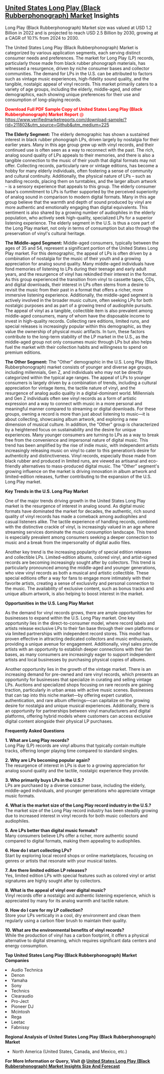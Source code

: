 <h2><a href="https://www.verifiedmarketreports.com/download-sample/?rid=211802&amp;utm_source=Github&amp;utm_medium=225" target="_blank">United States Long Play (Black Rubberphonograph) Market</a> Insights</h2><p>Long Play (Black Rubberphonograph) Market size was valued at USD 1.2 Billion in 2022 and is projected to reach USD 2.5 Billion by 2030, growing at a CAGR of 10.1% from 2024 to 2030.</p><p><p>The United States Long Play (Black Rubberphonograph) Market is categorized by various application segments, each serving distinct consumer needs and preferences. The market for Long Play (LP) records, particularly those made from black rubber phonograph materials, has witnessed a resurgence, driven by niche consumer bases and collector communities. The demand for LPs in the U.S. can be attributed to factors such as vintage music experiences, high-fidelity sound quality, and the tangible, nostalgic appeal of vinyl records. This market primarily caters to a variety of age groups, including the elderly, middle-aged, and other demographics, each showing unique preferences for their use and consumption of long-playing records. <p><span class=""><span style="color: #ff0000;"><strong>Download Full PDF Sample Copy of United States Long Play (Black Rubberphonograph) Market Report</strong> @ </span><a href="https://www.verifiedmarketreports.com/download-sample/?rid=211802&amp;utm_source=Github&amp;utm_medium=225" target="_blank">https://www.verifiedmarketreports.com/download-sample/?rid=211802&amp;utm_source=Github&amp;utm_medium=225</a></span></p></p> <p><strong>The Elderly Segment:</strong> The elderly demographic has shown a sustained interest in black rubber phonograph LPs, driven largely by nostalgia for their earlier years. Many in this age group grew up with vinyl records, and their continued use is often seen as a way to reconnect with the past. The rich, analog sound quality of LPs appeals to their memories, and there is also a tangible connection to the music of their youth that digital formats may not offer. Collecting records, particularly rare or vintage editions, has become a hobby for many elderly individuals, often fostering a sense of community and cultural continuity. Additionally, the physical nature of LPs – such as handling records, placing them on turntables, and the larger album artwork – is a sensory experience that appeals to this group. The elderly consumer base's commitment to LPs is further supported by the perceived superiority of analog sound in comparison to modern digital formats. Many in this age group believe that the warmth and depth of sound produced by vinyl are more authentic and emotionally engaging than digital equivalents. This sentiment is also shared by a growing number of audiophiles in the elderly population, who actively seek high-quality, specialized LPs for a superior listening experience. The elderly segment in the U.S. is thus a core part of the Long Play market, not only in terms of consumption but also through the preservation of vinyl's cultural heritage. </p> <p><strong>The Middle-aged Segment:</strong> Middle-aged consumers, typically between the ages of 35 and 54, represent a significant portion of the United States Long Play market. For this demographic, the appeal of LPs is often driven by a combination of nostalgia for the music of their youth and a growing appreciation for analog sound quality. Many middle-aged individuals have fond memories of listening to LPs during their teenage and early adult years, and the resurgence of vinyl has rekindled their interest in the format. As this group experienced the transition from vinyl to cassette tapes, CDs, and digital downloads, their interest in LPs often stems from a desire to revisit the music from their past in a format that offers a richer, more immersive listening experience. Additionally, the middle-aged segment is actively involved in the broader music culture, often seeking LPs for both nostalgic purposes and as part of a growing trend of audiophile pursuits. The appeal of vinyl as a tangible, collectible item is also prevalent among middle-aged consumers, many of whom have the disposable income to invest in high-quality records. Collecting rare editions, limited runs, and special releases is increasingly popular within this demographic, as they value the ownership of physical music artifacts. In turn, these factors contribute to the long-term stability of the LP market in the U.S., as the middle-aged group not only consumes music through LPs but also helps fuel the market with their collection habits and willingness to spend on premium editions. </p> <p><strong>The Other Segment:</strong> The "Other" demographic in the U.S. Long Play (Black Rubberphonograph) market consists of younger and diverse age groups, including millennials, Gen Z, and individuals who may not be directly categorized within the typical age ranges. The appeal of LPs to younger consumers is largely driven by a combination of trends, including a cultural appreciation for vintage items, the tactile nature of vinyl, and the resurgence of analog audio quality in a digital-dominant world. Millennials and Gen Z individuals often see vinyl records as a form of artistic expression and a way to connect with music in a more personal and meaningful manner compared to streaming or digital downloads. For these groups, owning a record is more than just about listening to music—it is about collecting, showcasing album artwork, and exploring a new dimension of musical culture. In addition, the "Other" group is characterized by a heightened focus on sustainability and the desire for unique experiences. Many younger consumers are turning to LPs as a way to break free from the convenience and impersonal nature of digital music. This trend has been amplified by the rise of indie music, with independent artists increasingly releasing music on vinyl to cater to this generation’s desire for authenticity and distinctiveness. Vinyl records, especially those made from black rubber and produced in limited runs, are viewed as artisanal and eco-friendly alternatives to mass-produced digital music. The “Other” segment's growing influence on the market is driving innovation in album artwork and limited-edition releases, further contributing to the expansion of the U.S. Long Play market. </p> <p><strong>Key Trends in the U.S. Long Play Market</strong></p> <p>One of the major trends driving growth in the United States Long Play market is the resurgence of interest in analog sound. As digital music formats have dominated the market for decades, the authentic, rich sound quality of vinyl records has made a comeback among audiophiles and casual listeners alike. The tactile experience of handling records, combined with the distinctive crackle of vinyl, is increasingly valued in an age where streaming services dominate the music consumption landscape. This trend is especially prevalent among consumers seeking a deeper connection to music and a break from the impersonality of digital audio files.</p> <p>Another key trend is the increasing popularity of special edition releases and collectible LPs. Limited-edition albums, colored vinyl, and artist-signed records are becoming increasingly sought after by collectors. This trend is particularly pronounced among the middle-aged and younger generations, who view vinyl records as both a musical and artistic collectible. These special editions offer a way for fans to engage more intimately with their favorite artists, creating a sense of exclusivity and personal connection to the music. The availability of exclusive content, such as bonus tracks and unique album artwork, is also helping to boost interest in the market.</p> <p><strong>Opportunities in the U.S. Long Play Market</strong></p> <p>As the demand for vinyl records grows, there are ample opportunities for businesses to expand within the U.S. Long Play market. One key opportunity lies in the direct-to-consumer model, where record labels and artists release exclusive LPs to their fan base through their own platforms or via limited partnerships with independent record stores. This model has proven effective in attracting dedicated collectors and music enthusiasts, providing a unique avenue for engagement. Additionally, vinyl sales provide artists with an opportunity to establish deeper connections with their fan bases, as many consumers are increasingly eager to support independent artists and local businesses by purchasing physical copies of albums.</p> <p>Another opportunity lies in the growth of the vintage market. There is an increasing demand for pre-owned and rare vinyl records, which presents an opportunity for businesses that specialize in curating and selling vintage LPs. Auctions and specialized shops focusing on rare records are gaining traction, particularly in urban areas with active music scenes. Businesses that can tap into this niche market—by offering expert curation, authentication, and rare album offerings—can capitalize on the growing desire for nostalgia and unique musical experiences. Additionally, there is an opportunity for partnerships between vinyl manufacturers and digital platforms, offering hybrid models where customers can access exclusive digital content alongside their physical LP purchases.</p> <p><strong>Frequently Asked Questions</strong></p> <p><strong>1. What are Long Play records?</strong><br>Long Play (LP) records are vinyl albums that typically contain multiple tracks, offering longer playing time compared to standard singles. </p> <p><strong>2. Why are LPs becoming popular again?</strong><br>The resurgence of interest in LPs is due to a growing appreciation for analog sound quality and the tactile, nostalgic experience they provide. </p> <p><strong>3. Who primarily buys LPs in the U.S.?</strong><br>LPs are purchased by a diverse consumer base, including the elderly, middle-aged individuals, and younger generations who appreciate vintage music formats. </p> <p><strong>4. What is the market size of the Long Play record industry in the U.S.?</strong><br>The market size of the Long Play record industry has been steadily growing due to increased interest in vinyl records for both music collectors and audiophiles. </p> <p><strong>5. Are LPs better than digital music formats?</strong><br>Many consumers believe LPs offer a richer, more authentic sound compared to digital formats, making them appealing to audiophiles. </p> <p><strong>6. How do I start collecting LPs?</strong><br>Start by exploring local record shops or online marketplaces, focusing on genres or artists that resonate with your musical tastes. </p> <p><strong>7. Are there limited edition LP releases?</strong><br>Yes, limited edition LPs with special features such as colored vinyl or artist signatures are highly sought after by collectors. </p> <p><strong>8. What is the appeal of vinyl over digital music?</strong><br>Vinyl records offer a nostalgic and authentic listening experience, which is appreciated by many for its analog warmth and tactile nature. </p> <p><strong>9. How do I care for my LP collection?</strong><br>Store your LPs vertically in a cool, dry environment and clean them regularly using a carbon fiber brush to maintain their quality. </p> <p><strong>10. What are the environmental benefits of vinyl records?</strong><br>While the production of vinyl has a carbon footprint, it offers a physical alternative to digital streaming, which requires significant data centers and energy consumption. </p></p><p><strong>Top United States Long Play (Black Rubberphonograph) Market Companies</strong></p><div data-test-id=""><p><li>Audio Technica</li><li> Denon</li><li> Yamaha</li><li> Sony</li><li> Technics</li><li> Clearaudio</li><li> Pro-Ject</li><li> Pioneer DJ</li><li> Mcintosh</li><li> Rega</li><li> Leetac</li><li> Fabnissy</li></p><div><strong>Regional Analysis of&nbsp;United States Long Play (Black Rubberphonograph) Market</strong></div><ul><li dir="ltr"><p dir="ltr">North America&nbsp;(United States, Canada, and Mexico, etc.)</p></li></ul><p><strong>For More Information or Query, Visit @&nbsp;</strong><strong><a href="https://www.verifiedmarketreports.com/product/long-play-black-rubberphonograph-market/?utm_source=Github&amp;utm_medium=225" target="_blank">United States Long Play (Black Rubberphonograph) Market Insights Size And Forecast</a></strong></p></div>
